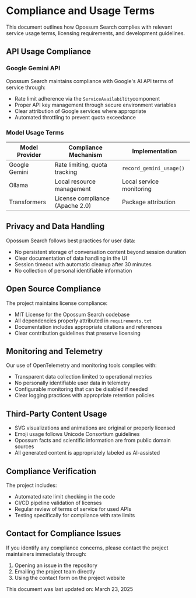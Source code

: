# Compliance and Usage Terms

This document outlines how Opossum Search complies with relevant service usage terms, licensing requirements, and development guidelines.

## API Usage Compliance

### Google Gemini API

Opossum Search maintains compliance with Google's AI API terms of service through:

- Rate limit adherence via the `ServiceAvailability`component
- Proper API key management through secure environment variables
- Clear attribution of Google services where appropriate
- Automated throttling to prevent quota exceedance

### Model Usage Terms

| Model Provider | Compliance Mechanism | Implementation |
|----------------|----------------------|----------------|
| Google Gemini  | Rate limiting, quota tracking | `record_gemini_usage()`
| Ollama         | Local resource management | Local service monitoring |
| Transformers   | License compliance (Apache 2.0) | Package attribution |

## Privacy and Data Handling

Opossum Search follows best practices for user data:

- No persistent storage of conversation content beyond session duration
- Clear documentation of data handling in the UI
- Session timeout with automatic cleanup after 30 minutes
- No collection of personal identifiable information

## Open Source Compliance

The project maintains license compliance:

- MIT License for the Opossum Search codebase
- All dependencies properly attributed in `requirements.txt`
- Documentation includes appropriate citations and references
- Clear contribution guidelines that preserve licensing

## Monitoring and Telemetry

Our use of OpenTelemetry and monitoring tools complies with:

- Transparent data collection limited to operational metrics
- No personally identifiable user data in telemetry
- Configurable monitoring that can be disabled if needed
- Clear logging practices with appropriate retention policies

## Third-Party Content Usage

- SVG visualizations and animations are original or properly licensed
- Emoji usage follows Unicode Consortium guidelines
- Opossum facts and scientific information are from public domain sources
- All generated content is appropriately labeled as AI-assisted

## Compliance Verification

The project includes:

- Automated rate limit checking in the code
- CI/CD pipeline validation of licenses
- Regular review of terms of service for used APIs
- Testing specifically for compliance with rate limits

## Contact for Compliance Issues

If you identify any compliance concerns, please contact the project maintainers immediately through:

1. Opening an issue in the repository
2. Emailing the project team directly
3. Using the contact form on the project website

This document was last updated on: March 23, 2025